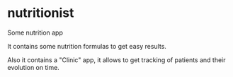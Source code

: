 # nutritionist
Some nutrition app

It contains some nutrition formulas to get easy results.

Also it contains a "Clinic" app, it allows to get tracking of patients and their evolution on time.
